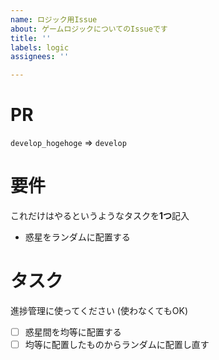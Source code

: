 ```yaml
---
name: ロジック用Issue
about: ゲームロジックについてのIssueです
title: ''
labels: logic
assignees: ''

---
```


# PR
`develop_hogehoge` => `develop`

# 要件
これだけはやるというようなタスクを**1つ**記入
- 惑星をランダムに配置する

# タスク
進捗管理に使ってください
(使わなくてもOK)
- [ ]  惑星間を均等に配置する
- [ ] 均等に配置したものからランダムに配置し直す
